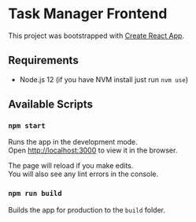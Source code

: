 # Task Manager Frontend

This project was bootstrapped with [Create React App](https://github.com/facebook/create-react-app).

## Requirements

- Node.js 12 (if you have NVM install just run `nvm use`)

## Available Scripts

### `npm start`

Runs the app in the development mode.<br />
Open [http://localhost:3000](http://localhost:3000) to view it in the browser.

The page will reload if you make edits.<br />
You will also see any lint errors in the console.

### `npm run build`

Builds the app for production to the `build` folder.
